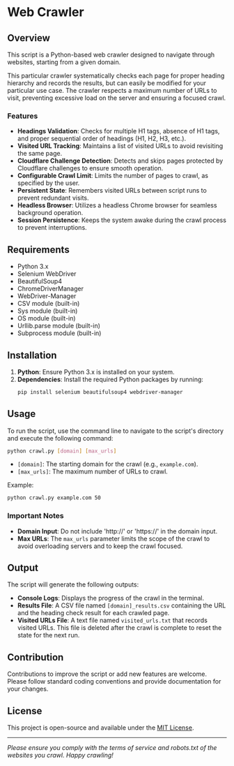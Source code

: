 # Web Crawler

## Overview
This script is a Python-based web crawler designed to navigate through websites, starting from a given domain.

This particular crawler systematically checks each page for proper heading hierarchy and records the results, but can easily be modified for your particular use case. The crawler respects a maximum number of URLs to visit, preventing excessive load on the server and ensuring a focused crawl.

### Features
- **Headings Validation**: Checks for multiple H1 tags, absence of H1 tags, and proper sequential order of headings (H1, H2, H3, etc.).
- **Visited URL Tracking**: Maintains a list of visited URLs to avoid revisiting the same page.
- **Cloudflare Challenge Detection**: Detects and skips pages protected by Cloudflare challenges to ensure smooth operation.
- **Configurable Crawl Limit**: Limits the number of pages to crawl, as specified by the user.
- **Persistent State**: Remembers visited URLs between script runs to prevent redundant visits.
- **Headless Browser**: Utilizes a headless Chrome browser for seamless background operation.
- **Session Persistence**: Keeps the system awake during the crawl process to prevent interruptions.

## Requirements
- Python 3.x
- Selenium WebDriver
- BeautifulSoup4
- ChromeDriverManager
- WebDriver-Manager
- CSV module (built-in)
- Sys module (built-in)
- OS module (built-in)
- Urllib.parse module (built-in)
- Subprocess module (built-in)

## Installation
1. **Python**: Ensure Python 3.x is installed on your system.
2. **Dependencies**: Install the required Python packages by running:
   ```bash
   pip install selenium beautifulsoup4 webdriver-manager
   ```

## Usage
To run the script, use the command line to navigate to the script's directory and execute the following command:

```bash
python crawl.py [domain] [max_urls]
```

- `[domain]`: The starting domain for the crawl (e.g., `example.com`).
- `[max_urls]`: The maximum number of URLs to crawl.

Example:
```bash
python crawl.py example.com 50
```

### Important Notes
- **Domain Input**: Do not include 'http://' or 'https://' in the domain input.
- **Max URLs**: The `max_urls` parameter limits the scope of the crawl to avoid overloading servers and to keep the crawl focused.

## Output
The script will generate the following outputs:
- **Console Logs**: Displays the progress of the crawl in the terminal.
- **Results File**: A CSV file named `[domain]_results.csv` containing the URL and the heading check result for each crawled page.
- **Visited URLs File**: A text file named `visited_urls.txt` that records visited URLs. This file is deleted after the crawl is complete to reset the state for the next run.

## Contribution
Contributions to improve the script or add new features are welcome. Please follow standard coding conventions and provide documentation for your changes.

## License
This project is open-source and available under the [MIT License](https://opensource.org/licenses/MIT).

---
*Please ensure you comply with the terms of service and robots.txt of the websites you crawl. Happy crawling!*
